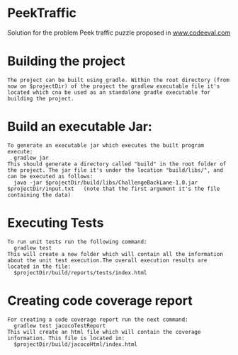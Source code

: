 PeekTraffic
===========

Solution for the problem Peek traffic puzzle proposed in www.codeeval.com


# Building the project

    The project can be built using gradle. Within the root directory (from now on $projectDir) of the project the gradlew executable file it's located which cna be used as an standalone gradle executable for building the project.

# Build an executable Jar:
    To generate an executable jar which executes the built program execute:
      gradlew jar
    This should generate a directory called "build" in the root folder of the project. The jar file it's under the location "build/libs/", and can be executed as follows:
      java -jar $projectDir/build/libs/ChallengeBackLane-1.0.jar $projectDir/input.txt   (note that the first argument it's the file containing the data)
# Executing Tests
    To run unit tests run the following command:
      gradlew test
    This will create a new folder which will contain all the information about the unit test execution.The overall execution results are located in the file:
      $projectDir/build/reports/tests/index.html
    
# Creating code coverage report
    For creating a code coverage report run the next command:
      gradlew test jacocoTestReport
    This will create an html file which will contain the coverage information. This file is located in:
      $projectDir/build/jacocoHtml/index.html
  
